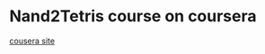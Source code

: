 # Nand2Tetris course on coursera
 
 [cousera site](https://www.coursera.org/learn/build-a-computer/home/welcome)

